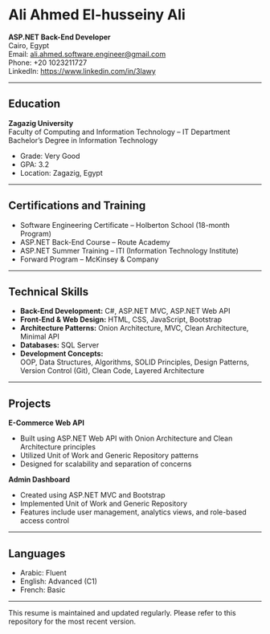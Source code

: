# Ali Ahmed El-husseiny Ali 

**ASP.NET Back-End Developer**  
Cairo, Egypt  
Email: ali.ahmed.software.engineer@gmail.com  
Phone: +20 1023211727  
LinkedIn: https://www.linkedin.com/in/3lawy

---

## Education

**Zagazig University**  
Faculty of Computing and Information Technology – IT Department  
Bachelor’s Degree in Information Technology  
- Grade: Very Good  
- GPA: 3.2  
- Location: Zagazig, Egypt  

---

## Certifications and Training

- Software Engineering Certificate – Holberton School (18-month Program)  
- ASP.NET Back-End Course – Route Academy  
- ASP.NET Summer Training – ITI (Information Technology Institute)  
- Forward Program – McKinsey & Company  

---

## Technical Skills

- **Back-End Development:** C#, ASP.NET MVC, ASP.NET Web API  
- **Front-End & Web Design:** HTML, CSS, JavaScript, Bootstrap  
- **Architecture Patterns:** Onion Architecture, MVC, Clean Architecture, Minimal API  
- **Databases:** SQL Server  
- **Development Concepts:**  
  OOP, Data Structures, Algorithms, SOLID Principles, Design Patterns, Version Control (Git), Clean Code, Layered Architecture  

---

## Projects

**E-Commerce Web API**  
- Built using ASP.NET Web API with Onion Architecture and Clean Architecture principles  
- Utilized Unit of Work and Generic Repository patterns  
- Designed for scalability and separation of concerns  

**Admin Dashboard**  
- Created using ASP.NET MVC and Bootstrap  
- Implemented Unit of Work and Generic Repository  
- Features include user management, analytics views, and role-based access control  

---

## Languages

- Arabic: Fluent  
- English: Advanced (C1)  
- French: Basic  

---

This resume is maintained and updated regularly. Please refer to this repository for the most recent version.
